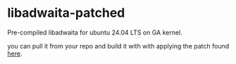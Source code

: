 # libadwaita-patched
Pre-compiled libadwaita for ubuntu 24.04 LTS on GA kernel.

you can pull it from your repo and build it with with applying the patch found [here](https://aur.archlinux.org/packages/libadwaita-without-adwaita-git).
